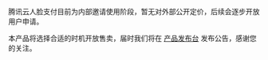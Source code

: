 腾讯云人脸支付目前为内部邀请使用阶段，暂无对外部公开定价，后续会逐步开放用户申请。

本产品将选择合适的时机开放售卖，届时我们将在 [产品发布台](https://cloud.tencent.com/product/events) 发布公告，感谢您的关注。
